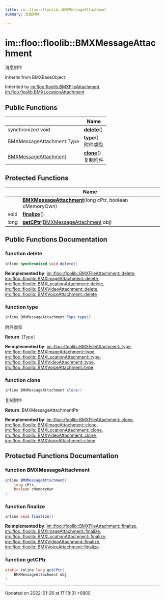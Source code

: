 ```yaml
---
title: im::floo::floolib::BMXMessageAttachment
summary: 消息附件 

---
```


# im::floo::floolib::BMXMessageAttachment



消息附件 

Inherits from BMXBaseObject

Inherited by [im.floo.floolib.BMXFileAttachment](classim_1_1floo_1_1floolib_1_1_b_m_x_file_attachment.md), [im.floo.floolib.BMXLocationAttachment](classim_1_1floo_1_1floolib_1_1_b_m_x_location_attachment.md)

## Public Functions

|                | Name           |
| -------------- | -------------- |
| synchronized void | **[delete](classim_1_1floo_1_1floolib_1_1_b_m_x_message_attachment.md#function-delete)**() |
| BMXMessageAttachment.Type | **[type](classim_1_1floo_1_1floolib_1_1_b_m_x_message_attachment.md#function-type)**()<br>附件类型  |
| [BMXMessageAttachment](classim_1_1floo_1_1floolib_1_1_b_m_x_message_attachment.md) | **[clone](classim_1_1floo_1_1floolib_1_1_b_m_x_message_attachment.md#function-clone)**()<br>复制附件  |

## Protected Functions

|                | Name           |
| -------------- | -------------- |
| | **[BMXMessageAttachment](classim_1_1floo_1_1floolib_1_1_b_m_x_message_attachment.md#function-bmxmessageattachment)**(long cPtr, boolean cMemoryOwn) |
| void | **[finalize](classim_1_1floo_1_1floolib_1_1_b_m_x_message_attachment.md#function-finalize)**() |
| long | **[getCPtr](classim_1_1floo_1_1floolib_1_1_b_m_x_message_attachment.md#function-getcptr)**([BMXMessageAttachment](classim_1_1floo_1_1floolib_1_1_b_m_x_message_attachment.md) obj) |

## Public Functions Documentation

### function delete

```java
inline synchronized void delete()
```


**Reimplemented by**: [im::floo::floolib::BMXFileAttachment::delete](classim_1_1floo_1_1floolib_1_1_b_m_x_file_attachment.md#function-delete), [im::floo::floolib::BMXImageAttachment::delete](classim_1_1floo_1_1floolib_1_1_b_m_x_image_attachment.md#function-delete), [im::floo::floolib::BMXLocationAttachment::delete](classim_1_1floo_1_1floolib_1_1_b_m_x_location_attachment.md#function-delete), [im::floo::floolib::BMXVideoAttachment::delete](classim_1_1floo_1_1floolib_1_1_b_m_x_video_attachment.md#function-delete), [im::floo::floolib::BMXVoiceAttachment::delete](classim_1_1floo_1_1floolib_1_1_b_m_x_voice_attachment.md#function-delete)


### function type

```java
inline BMXMessageAttachment.Type type()
```

附件类型 

**Return**: [Type]

**Reimplemented by**: [im::floo::floolib::BMXFileAttachment::type](classim_1_1floo_1_1floolib_1_1_b_m_x_file_attachment.md#function-type), [im::floo::floolib::BMXImageAttachment::type](classim_1_1floo_1_1floolib_1_1_b_m_x_image_attachment.md#function-type), [im::floo::floolib::BMXLocationAttachment::type](classim_1_1floo_1_1floolib_1_1_b_m_x_location_attachment.md#function-type), [im::floo::floolib::BMXVideoAttachment::type](classim_1_1floo_1_1floolib_1_1_b_m_x_video_attachment.md#function-type), [im::floo::floolib::BMXVoiceAttachment::type](classim_1_1floo_1_1floolib_1_1_b_m_x_voice_attachment.md#function-type)


### function clone

```java
inline BMXMessageAttachment clone()
```

复制附件 

**Return**: BMXMessageAttachmentPtr 

**Reimplemented by**: [im::floo::floolib::BMXFileAttachment::clone](classim_1_1floo_1_1floolib_1_1_b_m_x_file_attachment.md#function-clone), [im::floo::floolib::BMXImageAttachment::clone](classim_1_1floo_1_1floolib_1_1_b_m_x_image_attachment.md#function-clone), [im::floo::floolib::BMXLocationAttachment::clone](classim_1_1floo_1_1floolib_1_1_b_m_x_location_attachment.md#function-clone), [im::floo::floolib::BMXVideoAttachment::clone](classim_1_1floo_1_1floolib_1_1_b_m_x_video_attachment.md#function-clone), [im::floo::floolib::BMXVoiceAttachment::clone](classim_1_1floo_1_1floolib_1_1_b_m_x_voice_attachment.md#function-clone)


## Protected Functions Documentation

### function BMXMessageAttachment

```java
inline BMXMessageAttachment(
    long cPtr,
    boolean cMemoryOwn
)
```


### function finalize

```java
inline void finalize()
```


**Reimplemented by**: [im::floo::floolib::BMXFileAttachment::finalize](classim_1_1floo_1_1floolib_1_1_b_m_x_file_attachment.md#function-finalize), [im::floo::floolib::BMXImageAttachment::finalize](classim_1_1floo_1_1floolib_1_1_b_m_x_image_attachment.md#function-finalize), [im::floo::floolib::BMXLocationAttachment::finalize](classim_1_1floo_1_1floolib_1_1_b_m_x_location_attachment.md#function-finalize), [im::floo::floolib::BMXVideoAttachment::finalize](classim_1_1floo_1_1floolib_1_1_b_m_x_video_attachment.md#function-finalize), [im::floo::floolib::BMXVoiceAttachment::finalize](classim_1_1floo_1_1floolib_1_1_b_m_x_voice_attachment.md#function-finalize)


### function getCPtr

```java
static inline long getCPtr(
    BMXMessageAttachment obj
)
```


-------------------------------

Updated on 2022-01-26 at 17:18:31 +0800